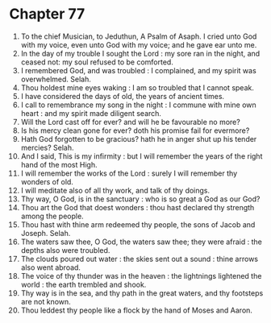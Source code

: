 # Chapter 77

1. To the chief Musician, to Jeduthun, A Psalm of Asaph. I cried unto God with my voice, even unto God with my voice; and he gave ear unto me.
2. In the day of my trouble I sought the Lord : my sore ran in the night, and ceased not: my soul refused to be comforted.
3. I remembered God, and was troubled : I complained, and my spirit was overwhelmed. Selah.
4. Thou holdest mine eyes waking : I am so troubled that I cannot speak.
5. I have considered the days of old, the years of ancient times.
6. I call to remembrance my song in the night : I commune with mine own heart : and my spirit made diligent search.
7. Will the Lord cast off for ever? and will he be favourable no more?
8. Is his mercy clean gone for ever? doth his promise fail for evermore?
9. Hath God forgotten to be gracious? hath he in anger shut up his tender mercies? Selah.
10. And I said, This is my infirmity : but I will remember the years of the right hand of the most High.
11. I will remember the works of the Lord : surely I will remember thy wonders of old.
12. I will meditate also of all thy work, and talk of thy doings.
13. Thy way, O God, is in the sanctuary : who is so great a God as our God?
14. Thou art the God that doest wonders : thou hast declared thy strength among the people.
15. Thou hast with thine arm redeemed thy people, the sons of Jacob and Joseph. Selah.
16. The waters saw thee, O God, the waters saw thee; they were afraid : the depths also were troubled.
17. The clouds poured out water : the skies sent out a sound : thine arrows also went abroad.
18. The voice of thy thunder was in the heaven : the lightnings lightened the world : the earth trembled and shook.
19. Thy way is in the sea, and thy path in the great waters, and thy footsteps are not known.
20. Thou leddest thy people like a flock by the hand of Moses and Aaron.

